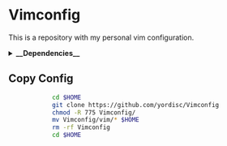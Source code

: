 # Vimconfig
 This is a repository with my personal vim configuration.

<details>
<summary><b>__Dependencies__</b></summary>

## Install programs

_Debian_
```bash
sudo apt install curl xterm ranger fzf rxvt-unicode neovim python3-pip powerline tmux python3-neovim make -yy
```

_Fedora_
```bash
sudo dnf install curl xterm ranger fzf rxvt-unicode neovim python3-pip powerline tmux python3-neovim make -yy
```

_Arch_
```bash
sudo pacman -S curl xterm ranger fzf rxvt-unicode neovim python3-pip powerline tmux python3-neovim make -yy
```

### Vimplug
```bash
			wget -P $HOME/.local/share/nvim/site/autoload/ https://raw.githubusercontent.com/junegunn/vim-plug/master/plug.vim
			wget -P $HOME/.vim/autoload/ https://raw.githubusercontent.com/junegunn/vim-plug/master/plug.vim
```

### Pipenv
```bash
			pip3 install pipenv
			sudo pip install jupyter
```

### NVM/NPM
```bash
			cd $HOME
			sudo mkdir -m 755 $HOME/.nvm
			sudo mkdir -m 755 $HOME/.local/share/nvim/site/autoload/
			sudo mkdir -m 755 $HOME/.vim/autoload/
			git clone https://github.com/nvm-sh/nvm.git $HOME/.nvm
			cd $HOME
			curl -qL https://www.npmjs.com/install.sh | sh &&
			sudo npm install --global yarn &&
			sudo npm install -g n latest
			sudo npm install -g npm@latest
			sudo npm install -g live-server
			sudo npm install -g typescript
			sudo npm install -g ts-node
			sudo npm install -g tslib @types/node
			cd $HOME
```

### OpenIA
```bash
			cd $HOME
			touch .open_ai
			echo '### KEY API OPEN-IA ### export OPENAI_API_KEY=""' >> example.sh
			sudo chown -R 755 $HOME/.config/.open_ai
			cd $HOME
```

</details>

## Copy Config
```bash
			cd $HOME
			git clone https://github.com/yordisc/Vimconfig
			chmod -R 775 Vimconfig/
			mv Vimconfig/vim/* $HOME
			rm -rf Vimconfig
			cd $HOME
```